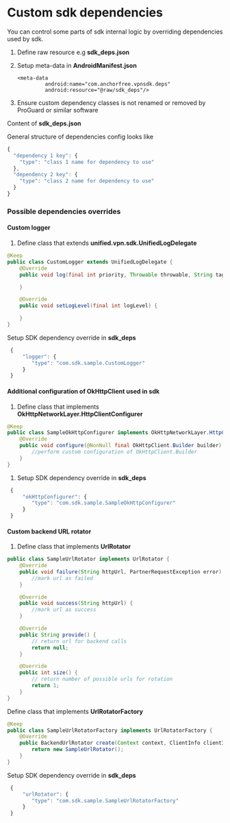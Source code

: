 # Custom sdk dependencies



You can control some parts of sdk internal logic by overriding dependencies used by sdk.

1. Define raw resource e.g **sdk\_deps.json**
2.  Setup meta-data in **AndroidManifest.json**

    ```markup
    <meta-data
             android:name="com.anchorfree.vpnsdk.deps"
             android:resource="@raw/sdk_deps"/>
    ```
3. Ensure custom dependency classes is not renamed or removed by ProGuard or similar software

Content of **sdk\_deps.json**

General structure of dependencies config looks like

```javascript
{
  "dependency 1 key": {
    "type": "class 1 name for dependency to use"
  },
  "dependency 2 key": {
    "type": "class 2 name for dependency to use"
  }
}
```

### Possible dependencies overrides

#### Custom logger

1. Define class that extends **unified.vpn.sdk.UnifiedLogDelegate**

```java
@Keep
public class CustomLogger extends UnifiedLogDelegate {
    @Override
    public void log(final int priority, Throwable throwable, String tag, String format, Object... args) {

    }

    @Override
    public void setLogLevel(final int logLevel) {

    }
}
```

Setup SDK dependency override in **sdk\_deps**

```javascript
 {
     "logger": {
        "type": "com.sdk.sample.CustomLogger"
     }
 }
```

#### Additional configuration of OkHttpClient used in sdk

1. Define class that implements **OkHttpNetworkLayer.HttpClientConfigurer**

```java
@Keep
public class SampleOkHttpConfigurer implements OkHttpNetworkLayer.HttpClientConfigurer {
    @Override
    public void configure(@NonNull final OkHttpClient.Builder builder) {
        //perform custom configuration of OkHttpClient.Builder
    }
}
```

1. Setup SDK dependency override in **sdk\_deps**

```javascript
 {
     "okHttpConfigurer": {
        "type": "com.sdk.sample.SampleOkHttpConfigurer"
     }
 }
```

#### Custom backend URL rotator

1. Define class that implements **UrlRotator**

```java
public class SampleUrlRotator implements UrlRotator {
    @Override
    public void failure(String httpUrl, PartnerRequestException error) {
        //mark url as failed
    }

    @Override
    public void success(String httpUrl) {
        //mark url as success
    }

    @Override
    public String provide() {
        // return url for backend calls
        return null;
    }

    @Override
    public int size() {
        // return number of possible urls for rotation
        return 1;
    }
}
```

Define class that implements **UrlRotatorFactory**

```java
@Keep
public class SampleUrlRotatorFactory implements UrlRotatorFactory {
    @Override
    public BackendUrlRotator create(Context context, ClientInfo clientInfo) {
        return new SampleUrlRotator();
    }
}
```

Setup SDK dependency override in **sdk\_deps**

```javascript
 {
     "urlRotator": {
        "type": "com.sdk.sample.SampleUrlRotatorFactory"
     }
 }
```
